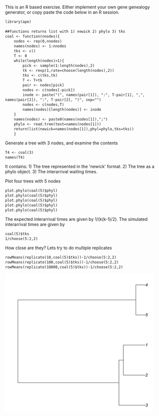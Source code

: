 This is an R based exercise. Either implement your own gene genealogy
generator, or copy paste the code below in an R session.
```
library(ape)

##functions returns list with 1) newick 2) phylo 3) tks
coal <- function(nnodes){
    nodes <- rep(0,nnodes)
    names(nodes) <- 1:nnodes
    tks <- c()
    T <- 0
    while(length(nodes)>1){
        pick <- sample(1:length(nodes),2)
        tk <- rexp(1,rate=choose(length(nodes),2))
        tks <- c(tks,tk)
        T <- T+tk
        pair <- nodes[pick]
        nodes <- c(nodes[-pick])
        inode <- paste("(", names(pair[1]), ":", T-pair[1], ",", names(pair[2]), ":", T-pair[2], ")", sep="")
        nodes <- c(nodes,T)
        names(nodes)[length(nodes)] <- inode
    }
    names(nodes) <- paste0(names(nodes[1]),";")
    phylo <- read.tree(text=names(nodes[1]))
    return(list(newick=names(nodes[1]),phyl=phylo,tks=tks))
	}
```
Generate a tree with 3 nodes, and examine the contents

```
T4 <- coal(3)
names(T4)
```

It contains: 1) The tree represented in the 'newick' format. 2) The tree as a
phylo object. 3) The interarrival waiting times.

Plot four trees with 5 nodes

```
plot.phylo(coal(5)$phyl)
plot.phylo(coal(5)$phyl)
plot.phylo(coal(5)$phyl)
plot.phylo(coal(5)$phyl)
plot.phylo(coal(5)$phyl)
```

The expected interarrival times are given by 1/(k(k-1)/2). The
simulated interarrival times are given by

```
coal(5)$tks
1/choose(5:2,2)
```
How close are they? Lets try to do multiple replicates

```
rowMeans(replicate(10,coal(5)$tks))-1/choose(5:2,2)
rowMeans(replicate(100,coal(5)$tks))-1/choose(5:2,2)
rowMeans(replicate(10000,coal(5)$tks))-1/choose(5:2,2)
```

![alt text](https://github.com/KHanghoj/bgi_2019/blob/master/Tree0.png)
